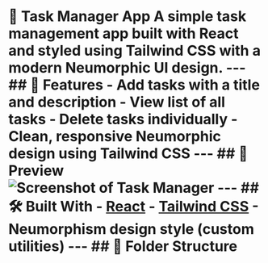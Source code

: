 # 📝 Task Manager App A simple task management app built with **React** and styled using **Tailwind CSS** with a modern **Neumorphic UI** design. --- ## 🚀 Features - Add tasks with a title and description - View list of all tasks - Delete tasks individually - Clean, responsive Neumorphic design using Tailwind CSS --- ## 🎨 Preview ![Screenshot of Task Manager](screenshot.png) <!-- Replace with your actual image path or hosted link --> --- ## 🛠️ Built With - [React](https://reactjs.org/) - [Tailwind CSS](https://tailwindcss.com/) - Neumorphism design style (custom utilities) --- ## 📁 Folder Structure
